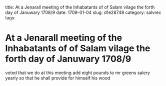 title: At a Jenarall meeting of the Inhabatants of of Salam vilage the forth day of Januwary 1708/9
date: 1709-01-04
slug: d1e28748
category: salvrec
tags: 


<div markdown class="doc" id="d1e28748">


# At a Jenarall meeting of the Inhabatants of of Salam vilage the forth day of Januwary 1708/9 

voted that we do at this meeting add eight pounds to mr greens salery yearly so that he shall provide for himself his wood
</div>